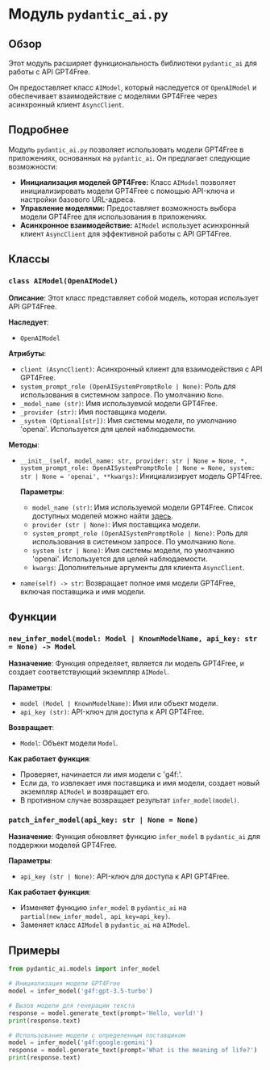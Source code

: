 # Модуль `pydantic_ai.py`

## Обзор

Этот модуль расширяет функциональность библиотеки `pydantic_ai` для работы с API GPT4Free. 

Он предоставляет класс `AIModel`, который наследуется от `OpenAIModel` и обеспечивает взаимодействие с моделями GPT4Free через асинхронный клиент `AsyncClient`.

## Подробнее

Модуль `pydantic_ai.py` позволяет использовать модели GPT4Free в приложениях, основанных на `pydantic_ai`. 
Он предлагает следующие возможности:

- **Инициализация моделей GPT4Free:** Класс `AIModel` позволяет инициализировать модели GPT4Free с помощью API-ключа и 
    настройки базового URL-адреса. 
- **Управление моделями:** Предоставляет возможность выбора модели GPT4Free для использования в приложениях.
- **Асинхронное взаимодействие:**  `AIModel` использует асинхронный клиент `AsyncClient` для эффективной работы с 
    API GPT4Free.

## Классы

### `class AIModel(OpenAIModel)`

**Описание**: 
Этот класс представляет собой модель, которая использует API GPT4Free.

**Наследует**: 
- `OpenAIModel`

**Атрибуты**:

- `client (AsyncClient)`: Асинхронный клиент для взаимодействия с API GPT4Free.
- `system_prompt_role (OpenAISystemPromptRole | None)`: Роль для использования в системном запросе. 
    По умолчанию `None`.
- `_model_name (str)`: Имя используемой модели GPT4Free.
- `_provider (str)`: Имя поставщика модели. 
- `_system (Optional[str])`: Имя системы модели, по умолчанию 'openai'. Используется для целей 
    наблюдаемости.

**Методы**:

- `__init__(self, model_name: str, provider: str | None = None, *, system_prompt_role: OpenAISystemPromptRole | None = None, system: str | None = 'openai', **kwargs)`: 
    Инициализирует модель GPT4Free.

    **Параметры**:

    - `model_name (str)`: Имя используемой модели GPT4Free. Список доступных моделей можно найти 
        [здесь](https://github.com/openai/openai-python/blob/v1.54.3/src/openai/types/chat_model.py#L7).
    - `provider (str | None)`: Имя поставщика модели.
    - `system_prompt_role (OpenAISystemPromptRole | None)`: Роль для использования в системном запросе.
        По умолчанию `None`.
    - `system (str | None)`: Имя системы модели, по умолчанию 'openai'. Используется для целей 
        наблюдаемости.
    - `kwargs`: Дополнительные аргументы для клиента `AsyncClient`.

- `name(self) -> str`: Возвращает полное имя модели GPT4Free, включая поставщика и имя модели.

## Функции

### `new_infer_model(model: Model | KnownModelName, api_key: str = None) -> Model`

**Назначение**: 
Функция определяет, является ли модель GPT4Free, и создает соответствующий экземпляр `AIModel`.

**Параметры**:

- `model (Model | KnownModelName)`: Имя или объект модели.
- `api_key (str)`: API-ключ для доступа к API GPT4Free. 

**Возвращает**:

- `Model`: Объект модели `Model`.

**Как работает функция**:

- Проверяет, начинается ли имя модели с 'g4f:'.
- Если да, то извлекает имя поставщика и имя модели, создает новый экземпляр `AIModel` и возвращает его.
- В противном случае возвращает результат `infer_model(model)`.

### `patch_infer_model(api_key: str | None = None)`

**Назначение**: 
Функция обновляет функцию `infer_model` в `pydantic_ai` для поддержки моделей GPT4Free.

**Параметры**:

- `api_key (str | None)`: API-ключ для доступа к API GPT4Free.

**Как работает функция**:

- Изменяет функцию `infer_model` в `pydantic_ai` на `partial(new_infer_model, api_key=api_key)`.
- Заменяет класс `AIModel` в `pydantic_ai` на `AIModel`.

## Примеры

```python
from pydantic_ai.models import infer_model

# Инициализация модели GPT4Free
model = infer_model('g4f:gpt-3.5-turbo')

# Вызов модели для генерации текста
response = model.generate_text(prompt='Hello, world!')
print(response.text)

# Использование модели с определенным поставщиком
model = infer_model('g4f:google:gemini')
response = model.generate_text(prompt='What is the meaning of life?')
print(response.text)
```